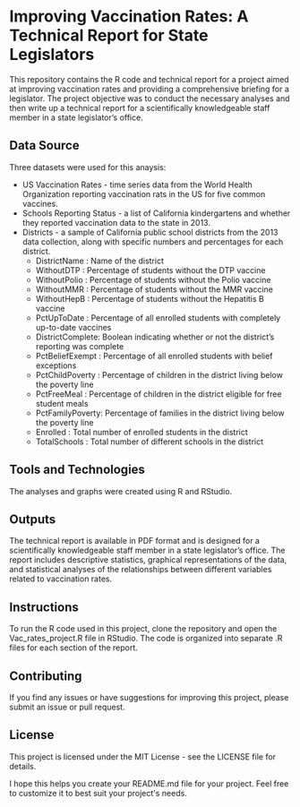 # Improving Vaccination Rates: A Technical Report for State Legislators

This repository contains the R code and technical report for a project aimed at improving vaccination rates and providing a comprehensive briefing for a legislator. The project objective was to conduct the necessary analyses and then write up a technical report for a scientifically knowledgeable staff member in a state legislator’s office.

## Data Source

Three datasets were used for this anaysis:
* US Vaccination Rates - time series data from the World Health Organization reporting vaccination rats in the US for five common vaccines.
* Schools Reporting Status - a list of California kindergartens and whether they reported vaccination data to the state in 2013.
* Districts - a sample of California public school districts from the 2013 data collection, along with specific numbers and percentages for each district.
  - DistrictName    : Name of the district
  - WithoutDTP      : Percentage of students without the DTP vaccine
  - WithoutPolio    : Percentage of students without the Polio vaccine
  - WithoutMMR      : Percentage of students without the MMR vaccine
  - WithoutHepB     : Percentage of students without the Hepatitis B vaccine
  - PctUpToDate     : Percentage of all enrolled students with completely up-to-date vaccines
  - DistrictComplete: Boolean indicating whether or not the district’s reporting was complete
  - PctBeliefExempt : Percentage of all enrolled students with belief exceptions
  - PctChildPoverty : Percentage of children in the district living below the poverty line
  - PctFreeMeal     : Percentage of children in the district eligible for free student meals
  - PctFamilyPoverty: Percentage of families in the district living below the poverty line
  - Enrolled        : Total number of enrolled students in the district
  - TotalSchools    : Total number of different schools in the district


## Tools and Technologies

The analyses and graphs were created using R and RStudio.

## Outputs

The technical report is available in PDF format and is designed for a scientifically knowledgeable staff member in a state legislator’s office. The report includes descriptive statistics, graphical representations of the data, and statistical analyses of the relationships between different variables related to vaccination rates.

## Instructions

To run the R code used in this project, clone the repository and open the Vac_rates_project.R file in RStudio. The code is organized into separate .R files for each section of the report.

## Contributing

If you find any issues or have suggestions for improving this project, please submit an issue or pull request.

## License

This project is licensed under the MIT License - see the LICENSE file for details.

I hope this helps you create your README.md file for your project. Feel free to customize it to best suit your project's needs.
